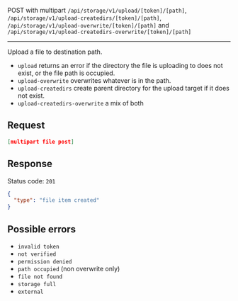 POST with multipart `/api/storage/v1/upload/[token]/[path]`, `/api/storage/v1/upload-createdirs/[token]/[path]`, `/api/storage/v1/upload-overwrite/[token]/[path]` and `/api/storage/v1/upload-createdirs-overwrite/[token]/[path]`

---

Upload a file to destination path.

- `upload` returns an error if the directory the file is uploading to does not exist, or the file path is occupied.
- `upload-overwrite` overwrites whatever is in the path.
- `upload-createdirs` create parent directory for the upload target if it does not exist.
- `upload-createdirs-overwrite` a mix of both

## Request

```json
[multipart file post]
```

## Response

Status code: `201`

```json
{
  "type": "file item created"
}
```

## Possible errors

- `invalid token`
- `not verified`
- `permission denied`
- `path occupied` (non overwrite only)
- `file not found`
- `storage full`
- `external`
